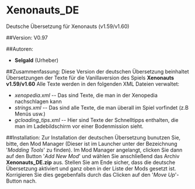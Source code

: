 # Xenonauts_DE
Deutsche Übersetzung für Xenonauts (v1.59/v1.60)

##Version:
V0.97

##Autoren:
- **Selgald** (Urheber)

##Zusammenfassung:
Diese Version der deutschen Übersetzung beinhaltet Übersetzungen der Texte für die Vanillaversion des Spiels **Xenonauts v1.59/v1.60** Alle Texte werden in den folgenden XML Dateien verwaltet:
- *xenopedia.xml* --  Das sind Texte, die man in der Xenopedia nachschlagen kann
- *strings.xml* --  Das sind alle Texte, die man überall im Spiel vorfindet (z.B Menüs usw.)
- *gcloading_tips.xml* -- Hier sind Texte der Schnelltipps enthalten, die man im Ladebildschirm vor einer Bodenmission sieht.

##Installation:
Zur Installation der deutschen Übersetzung bunutzen Sie, bitte, den Mod Manager (Dieser ist im Launcher unter der Bezeichnung '*Modding Tools*' zu finden). Im Mod Manager angelangt, clicken Sie dann auf den Button '*Add New Mod*' und wählen Sie anschließend das Archiv **Xenonauts_DE.zip** aus. Stellen Sie am Ende sicher, dass die deutsche Übersetzung aktiviert und ganz oben in der Liste der Mods gesetzt ist. Korrigieren Sie dies gegebenfalls durch das Clicken auf den '*Move Up*'-Button nach.
